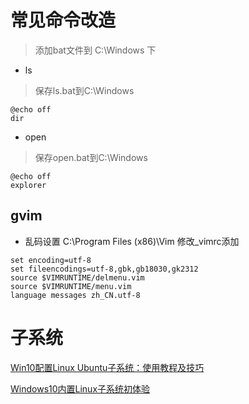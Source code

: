 # 常见命令改造
> 添加bat文件到 C:\Windows 下
* ls
> 保存ls.bat到C:\Windows
````aidl
@echo off
dir
````

* open
> 保存open.bat到C:\Windows
````aidl
@echo off
explorer
````

## gvim
* 乱码设置
C:\Program Files (x86)\Vim
修改_vimrc添加
````aidl
set encoding=utf-8
set fileencodings=utf-8,gbk,gb18030,gk2312
source $VIMRUNTIME/delmenu.vim
source $VIMRUNTIME/menu.vim
language messages zh_CN.utf-8

````



# 子系统
[Win10配置Linux Ubuntu子系统：使用教程及技巧](http://www.qingpingshan.com/pc/fwq/383974.html)

[Windows10内置Linux子系统初体验](https://www.jianshu.com/p/bc38ed12da1d)